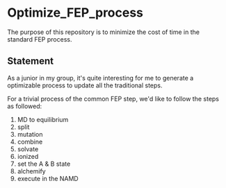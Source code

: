 # Optimize_FEP_process
The purpose of this repository is to minimize the cost of time in the standard FEP process.

## Statement 
As a junior in my group, it's quite interesting for me to generate a optimizable process to update all the traditional steps.


For a trivial process of the common FEP step, we'd like to follow the steps as followed:

  1. MD to equilibrium
  2. split
  3. mutation
  4. combine
  5. solvate
  6. ionized
  7. set the A & B state
  8. alchemify
  9. execute in the NAMD
